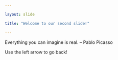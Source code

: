 ```yaml
---

layout: slide

title: "Welcome to our second slide!"

---
```


Everything you can imagine is real. – Pablo Picasso

Use the left arrow to go back!
